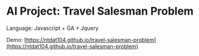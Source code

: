 # AI Project: Travel Salesman Problem
Language: Javascript + GA + Jquery

Demo: [https://ntdat104.github.io/travel-salesman-problem](https://ntdat104.github.io/travel-salesman-problem)
